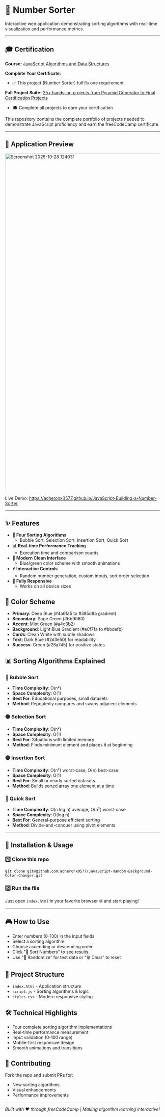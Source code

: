 # 🔢 Number Sorter

Interactive web application demonstrating sorting algorithms with real-time visualization and performance metrics.

---

## 🎓 Certification

**Course:** [JavaScript Algorithms and Data Structures](https://www.freecodecamp.org/learn/javascript-algorithms-and-data-structures-v8)

**Complete Your Certificate:**
- ✅ This project (Number Sorter) fulfills one requirement

**Full Project Suite:** [25+ hands-on projects from Pyramid Generator to Final Certification Projects](https://github.com/acheronx0577/JavaScript-Algorithms-and-Data-Structures)
- 🎓 Complete all projects to earn your certification

This repository contains the complete portfolio of projects needed to demonstrate JavaScript proficiency and earn the freeCodeCamp certificate.

---

## 📸 Application Preview

<img width="897" height="1101" alt="Screenshot 2025-10-28 124031" src="https://github.com/user-attachments/assets/eb15ce70-4744-4b9f-9b6f-5c62083a1fb4" />

Live Demo: https://acheronx0577.github.io/JavaScript-Building-a-Number-Sorter

---

## ✨ Features

- **🔄 Four Sorting Algorithms**
  - Bubble Sort, Selection Sort, Insertion Sort, Quick Sort
- **📊 Real-time Performance Tracking**
  - Execution time and comparison counts
- **🎨 Modern Clean Interface**
  - Blue/green color scheme with smooth animations
- **⚡ Interactive Controls**
  - Random number generation, custom inputs, sort order selection
- **📱 Fully Responsive**
  - Works on all device sizes

## 🎨 Color Scheme

- **Primary**: Deep Blue (#4a6fa5 to #385d8a gradient)
- **Secondary**: Sage Green (#6b9080)
- **Accent**: Mint Green (#a4c3b2)
- **Background**: Light Blue Gradient (#e0f7fa to #bbdefb)
- **Cards**: Clean White with subtle shadows
- **Text**: Dark Blue (#2d3e50) for readability
- **Success**: Green (#28a745) for positive states

## 📊 Sorting Algorithms Explained

### 🔵 Bubble Sort
- **Time Complexity**: O(n²)
- **Space Complexity**: O(1)
- **Best For**: Educational purposes, small datasets
- **Method**: Repeatedly compares and swaps adjacent elements

### 🟢 Selection Sort
- **Time Complexity**: O(n²)
- **Space Complexity**: O(1)
- **Best For**: Situations with limited memory
- **Method**: Finds minimum element and places it at beginning

### 🟡 Insertion Sort
- **Time Complexity**: O(n²) worst-case, O(n) best-case
- **Space Complexity**: O(1)
- **Best For**: Small or nearly sorted datasets
- **Method**: Builds sorted array one element at a time

### 🔴 Quick Sort
- **Time Complexity**: O(n log n) average, O(n²) worst-case
- **Space Complexity**: O(log n)
- **Best For**: General-purpose efficient sorting
- **Method**: Divide-and-conquer using pivot elements

---

## 🧰 Installation & Usage

### 1️⃣ Clone this repo
```
git clone git@github.com:acheronx0577/JavaScript-Random-Background-Color-Changer.git
```

### 2️⃣ Run the file
Just open `index.html` in your favorite browser 🌐 and start playing!

---

## 🎮 How to Use

- Enter numbers (0-100) in the input fields
- Select a sorting algorithm
- Choose ascending or descending order
- Click "🔄 Sort Numbers" to see results
- Use "🎲 Randomize" for test data or "🗑️ Clear" to reset

## 📁 Project Structure

- `index.html` - Application structure
- `script.js` - Sorting algorithms & logic
- `styles.css` - Modern responsive styling

## 🛠️ Technical Highlights

- Four complete sorting algorithm implementations
- Real-time performance measurement
- Input validation (0-100 range)
- Mobile-first responsive design
- Smooth animations and transitions

## 🤝 Contributing

Fork the repo and submit PRs for:
- New sorting algorithms
- Visual enhancements
- Performance improvements

---

*Built with ❤️ through freeCodeCamp | Making algorithm learning interactive!*
